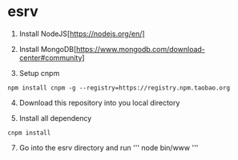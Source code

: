 # esrv

1. Install NodeJS[https://nodejs.org/en/]

2. Install MongoDB[https://www.mongodb.com/download-center#community]

3. Setup cnpm 
``` 
npm install cnpm -g --registry=https://registry.npm.taobao.org
```

4. Download this repository into you local directory

5. Install all dependency
```
cnpm install
```

7. Go into the esrv directory and run 
'''
node bin/www
'''
